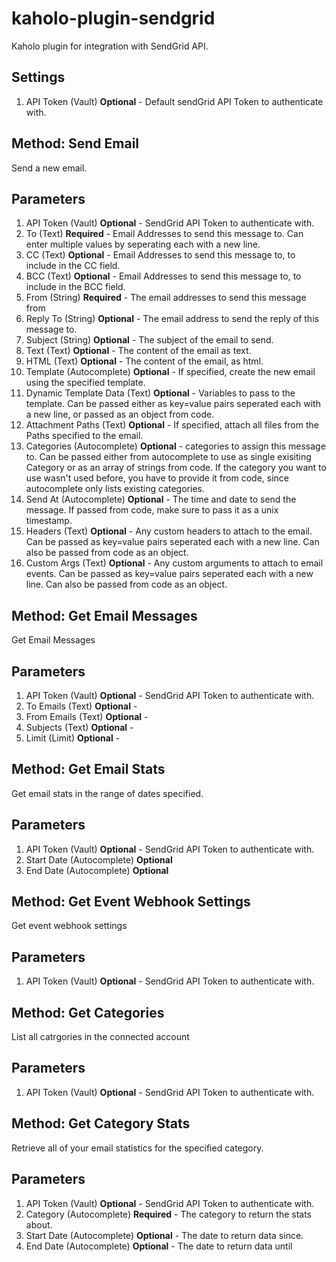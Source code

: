 # kaholo-plugin-sendgrid
Kaholo plugin for integration with SendGrid API.

##  Settings
1. API Token (Vault) **Optional** - Default sendGrid API Token to authenticate with.

## Method: Send Email
Send a new email.

## Parameters
1. API Token (Vault) **Optional** - SendGrid API Token to authenticate with.
2. To (Text) **Required** - Email Addresses to send this message to. Can enter multiple values by seperating each with a new line.
3. CC (Text) **Optional** - Email Addresses to send this message to, to include in the CC field.
4. BCC (Text) **Optional** - Email Addresses to send this message to, to include in the BCC field.
5. From (String) **Required** - The email addresses to send this message from
6. Reply To (String) **Optional** - The email address to send the reply of this message to.
7. Subject (String) **Optional** - The subject of the email to send.
8. Text (Text) **Optional** - The content of the email as text.
9. HTML (Text) **Optional** - The content of the email, as html.
10. Template (Autocomplete) **Optional** - If specified, create the new email using the specified template.
11. Dynamic Template Data (Text) **Optional** - Variables to pass to the template. Can be passed either as key=value pairs seperated each with a new line, or passed as an object from code.
12. Attachment Paths (Text) **Optional** - If specified, attach all files from the Paths specified to the email.
13. Categories (Autocomplete) **Optional** - categories to assign this message to. Can be passed either from autocomplete to use as single exisiting Category or as an array of strings from code. If the category you want to use wasn't used before, you have to provide it from code, since autocomplete only lists existing categories.
14. Send At (Autocomplete) **Optional** - The time and date to send the message. If passed from code, make sure to pass it as a unix timestamp.
15. Headers (Text) **Optional** - Any custom headers to attach to the email. Can be passed as key=value pairs seperated each with a new line. Can also be passed from code as an object.
16. Custom Args (Text) **Optional** - Any custom arguments to attach to email events. Can be passed as key=value pairs seperated each with a new line. Can also be passed from code as an object.

## Method: Get Email Messages
Get Email Messages

## Parameters
1. API Token (Vault) **Optional** - SendGrid API Token to authenticate with.
2. To Emails (Text) **Optional** - 
3. From Emails (Text) **Optional** - 
4. Subjects (Text) **Optional** - 
5. Limit (Limit) **Optional** - 

## Method: Get Email Stats
Get email stats in the range of dates specified.

## Parameters
1. API Token (Vault) **Optional** - SendGrid API Token to authenticate with.
2. Start Date (Autocomplete) **Optional**
3. End Date (Autocomplete) **Optional**

## Method: Get Event Webhook Settings
Get event webhook settings

## Parameters
1. API Token (Vault) **Optional** - SendGrid API Token to authenticate with.

## Method: Get Categories
List all catrgories in the connected account

## Parameters
1. API Token (Vault) **Optional** - SendGrid API Token to authenticate with.

## Method: Get Category Stats
Retrieve all of your email statistics for the specified category.

## Parameters
1. API Token (Vault) **Optional** - SendGrid API Token to authenticate with.
2. Category (Autocomplete) **Required** - The category to return the stats about.
2. Start Date (Autocomplete) **Optional** - The date to return data since.
3. End Date (Autocomplete) **Optional** - The date to return data until
